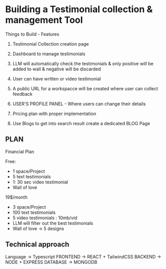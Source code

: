 # Building a Testimonial collection & management Tool

Things to Build - Features

1. Testimonial Collection creation page

2. Dashboard to manage testimonials

3. LLM will automatically check the testimonials & only
positive will be added to wall & negative will be discarded 

4. User can have written or video testimonial

5. A public URL for a workspacce will be created where user
can collect feedback 

6. USER'S PROFILE PANEL - Where users can change their
details

7. Pricing plan with proper implementation

8. Use Blogs to get into search result create a dedicated 
BLOG Page


## PLAN

Financial Plan

Free: 
- 1 space/Project
- 5 text testimonials
- 1: 30 sec video testimonial
- Wall of love 


19$/month
- 3 space/Project
- 100 text testimonials
- 5 video testimonials : 10mb/vid
- LLM will filter out the best testimonials
- Wall of love -> 5 designs 

## Technical approach

Language -> Typescript
FRONTEND -> REACT + TailwindCSS
BACKEND -> NODE + EXPRESS
DATABASE -> MONGODB
